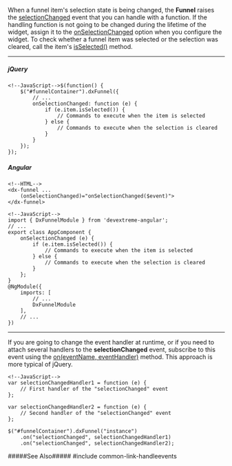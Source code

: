 When a funnel item's selection state is being changed, the **Funnel** raises the [selectionChanged](/api-reference/20%20Data%20Visualization%20Widgets/dxFunnel/4%20Events/selectionChanged.md '/Documentation/ApiReference/Data_Visualization_Widgets/dxFunnel/Events/#selectionChanged') event that you can handle with a function. If the handling function is not going to be changed during the lifetime of the widget, assign it to the [onSelectionChanged](/api-reference/20%20Data%20Visualization%20Widgets/dxFunnel/1%20Configuration/onSelectionChanged.md '/Documentation/ApiReference/Data_Visualization_Widgets/dxFunnel/Configuration/#onSelectionChanged') option when you configure the widget. To check whether a funnel item was selected or the selection was cleared, call the item's [isSelected()](/api-reference/20%20Data%20Visualization%20Widgets/dxFunnel/6%20Item/3%20Methods/isSelected().md '/Documentation/ApiReference/Data_Visualization_Widgets/dxFunnel/Item/Methods/#isSelected') method.

---
##### jQuery

    <!--JavaScript-->$(function() {
        $("#funnelContainer").dxFunnel({
            // ...
            onSelectionChanged: function (e) {
                if (e.item.isSelected()) {
                    // Commands to execute when the item is selected
                } else {
                    // Commands to execute when the selection is cleared
                }
            }
        });
    });

##### Angular

    <!--HTML-->
    <dx-funnel ...
        (onSelectionChanged)="onSelectionChanged($event)">
    </dx-funnel>

    <!--JavaScript-->
    import { DxFunnelModule } from 'devextreme-angular';
    // ...
    export class AppComponent {
        onSelectionChanged (e) {
            if (e.item.isSelected()) {
                // Commands to execute when the item is selected
            } else {
                // Commands to execute when the selection is cleared
            }
        };
    }
    @NgModule({
        imports: [
            // ...
            DxFunnelModule
        ],
        // ...
    })

---

If you are going to change the event handler at runtime, or if you need to attach several handlers to the **selectionChanged** event, subscribe to this event using the [on(eventName, eventHandler)](/api-reference/10%20UI%20Widgets/EventsMixin/3%20Methods/on(eventName_eventHandler).md '/Documentation/ApiReference/Data_Visualization_Widgets/dxFunnel/Methods/#oneventName_eventHandler') method. This approach is more typical of jQuery.

    <!--JavaScript-->
    var selectionChangedHandler1 = function (e) {
        // First handler of the "selectionChanged" event
    };

    var selectionChangedHandler2 = function (e) {
        // Second handler of the "selectionChanged" event
    };

    $("#funnelContainer").dxFunnel("instance")
        .on("selectionChanged", selectionChangedHandler1)
        .on("selectionChanged", selectionChangedHandler2);

#####See Also#####
#include common-link-handleevents
